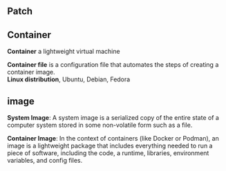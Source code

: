 ## Patch

## Container
**Container** a lightweight virtual machine 

**Container file** is a configuration file that automates the steps of creating a container image.  
**Linux distribution**, Ubuntu, Debian, Fedora


## image

**System Image**: A system image is a serialized copy of the entire state of a computer system stored in some non-volatile form such as a file.

**Container Image**: In the context of containers (like Docker or Podman), an image is a lightweight package that includes everything needed to run a piece of software, including the code, a runtime, libraries, environment variables, and config files.


